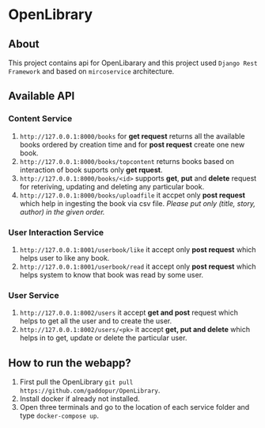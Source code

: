 # OpenLibrary

## About
This project contains api for OpenLibarary and this project used `Django Rest Framework` and based on `mircoservice` architecture.

## Available API
### Content Service
1. `http://127.0.0.1:8000/books` for **get request** returns all the available books ordered by creation time and for **post request** create one new book.
2. `http://127.0.0.1:8000/books/topcontent` returns books based on interaction of book suports only **get rquest**.
3. `http://127.0.0.1:8000/books/<id>` supports **get**, **put** and **delete** request for reteriving, updating and deleting any particular book.
4. `http://127.0.0.1:8000/books/uploadfile` it accpet only **post request** which help in ingesting the book via csv file. *Please put only (title, story, author) in the given order.*

### User Interaction Service
1. `http://127.0.0.1:8001/userbook/like` it accept only **post request** which helps user to like any book.
2. `http://127.0.0.1:8001/userbook/read` it accept only **post request** which helps system to know that book was read by some user.

### User Service 
1. `http://127.0.0.1:8002/users` it accept **get and post** request which helps to get all the user and to create the user.
2. `http://127.0.0.1:8002/users/<pk>` it accept **get, put and delete** which helps in to get, update or delete the particular user.


## How to run the webapp?
1. First pull the OpenLibrary `git pull https://github.com/gaddopur/OpenLibrary`.
2. Install docker if already not installed.
3. Open three terminals and go to the location of each service folder and type ```docker-compose up```.

